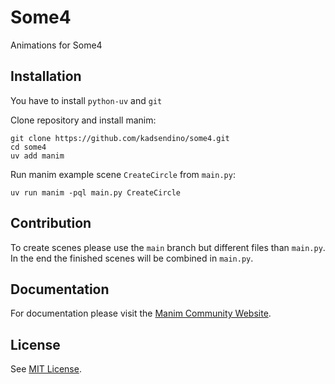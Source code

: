 # Some4

Animations for Some4

## Installation

You have to install `python-uv` and `git`

Clone repository and install manim:

```
git clone https://github.com/kadsendino/some4.git
cd some4
uv add manim
```

Run manim example scene `CreateCircle` from `main.py`:

```
uv run manim -pql main.py CreateCircle
```

## Contribution

To create scenes please use the `main` branch but different files than `main.py`. In the end the finished scenes will be combined in `main.py`.

## Documentation

For documentation please visit the [Manim Community Website](https://github.com/kadsendino/some4?tab=MIT-1-ov-file#readme).

## License

See [MIT License](https://github.com/kadsendino/some4?tab=MIT-1-ov-file).
